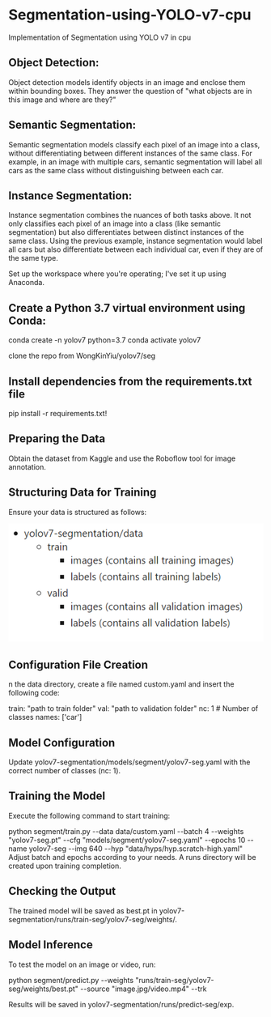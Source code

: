 # Segmentation-using-YOLO-v7-cpu
Implementation of Segmentation using YOLO v7 in cpu

<h2>Object Detection:</h2> Object detection models identify objects in an image and enclose them within bounding boxes. They answer the question of "what objects are in this image and where are they?"

<h2>Semantic Segmentation:</h2> Semantic segmentation models classify each pixel of an image into a class, without differentiating between different instances of the same class. For example, in an image with multiple cars, semantic segmentation will label all cars as the same class without distinguishing between each car.

<h2>Instance Segmentation:</h2> Instance segmentation combines the nuances of both tasks above. It not only classifies each pixel of an image into a class (like semantic segmentation) but also differentiates between distinct instances of the same class. Using the previous example, instance segmentation would label all cars but also differentiate between each individual car, even if they are of the same type.

Set up the workspace where you're operating; I've set it up using Anaconda.

<h2>Create a Python 3.7 virtual environment using Conda:</h2>
conda create -n yolov7 python=3.7
conda activate yolov7

clone the repo from WongKinYiu/yolov7/seg

<h2>Install dependencies from the requirements.txt file</h2>
pip install -r requirements.txt!

<h2>Preparing the Data</h2>
Obtain the dataset from Kaggle and use the Roboflow tool for image annotation.
<h2>Structuring Data for Training</h2>
Ensure your data is structured as follows:

<p align="center">
  <img src="https://github.com/Akhilsunny212/Segmentation-using-YOLO-v7-cpu/blob/main/image_path.png?raw=true" >
</p>
<h2>Configuration File Creation</h2>
n the data directory, create a file named custom.yaml and insert the following code:

train: "path to train folder"
val: "path to validation folder"
nc: 1 # Number of classes
names: ['car']

<h2>Model Configuration</h2>
Update yolov7-segmentation/models/segment/yolov7-seg.yaml with the correct number of classes (nc: 1).

<h2>Training the Model</h2>
Execute the following command to start training:

python segment/train.py --data data/custom.yaml --batch 4 --weights "yolov7-seg.pt" --cfg "models/segment/yolov7-seg.yaml" --epochs 10 --name yolov7-seg --img 640 --hyp "data/hyps/hyp.scratch-high.yaml"
Adjust batch and epochs according to your needs. A runs directory will be created upon training completion.

<h2>Checking the Output</h2>
The trained model will be saved as best.pt in yolov7-segmentation/runs/train-seg/yolov7-seg/weights/.

<h2>Model Inference</h2>
To test the model on an image or video, run:

python segment/predict.py --weights "runs/train-seg/yolov7-seg/weights/best.pt" --source "image.jpg/video.mp4" --trk

Results will be saved in yolov7-segmentation/runs/predict-seg/exp.




